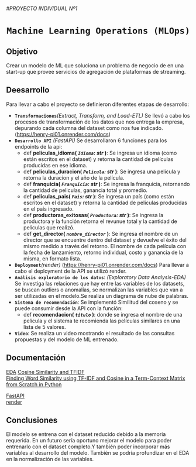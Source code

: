 <em> #PROYECTO INDIVIDUAL Nº1</em>

# <h1 align=center>**`Machine Learning Operations (MLOps)`**</h1>

## Objetivo
Crear un modelo de ML que soluciona un problema de negocio de en una start-up que provee servicios de agregación de plataformas de streaming.
## Deesarrollo
Para llevar a cabo el proyecto se definieron diferentes etapas de desarrollo:
- **`Transformaciones`**_(Extract, Transform, and Load-ETL)_
  Se llevó a cabo los procesos de transformación de los datos que nos entrega la empresa, depurando cada columna del dataset como nos fue indicado.
  (https://henry-pi01.onrender.com/docs)
- **`Desarrollo API`** _(FastAPI)_
  Se desarrollaron 6 funciones para los endpoints de la api:
    - def **peliculas_idioma( *`Idioma`: str* )**:
      Se ingresa un idioma (como están escritos en el dataset) y retorna la cantidad de películas producidas en ese idioma.
    - def **peliculas_duracion( *`Pelicula`: str* )**:
      Se ingresa una pelicula y retorna la duracion y el año de la película.
    - def **franquicia( *`Franquicia`: str* )**:
      Se ingresa la franquicia, retornando la cantidad de peliculas, ganancia total y promedio.
    - def **peliculas_pais( *`Pais`: str* )**:
      Se ingresa un país (como están escritos en el dataset) y retorna la cantidad de peliculas producidas en el país ingresado.
    - def **productoras_exitosas( *`Productora`: str* )**:
      Se ingresa la productora y la función retorna el revunue total y la cantidad de peliculas que realizó.
    - def **get_director( *`nombre_director`* )**:
      Se ingresa el nombre de un director que se encuentre dentro del dataset y devuelve el éxito del mismo medido a través del retorno. El nombre de cada película con la fecha de lanzamiento, retorno individual, costo y ganancia de la misma, en formato lista.
- **`Deployment`**_(render)_
  (https://henry-pi01.onrender.com/docs)
  Para llevar a cabo el deployment de la API se utilizó render.
- **`Análisis exploratorio de los datos`**: _(Exploratory Data Analysis-EDA)_
  Se investiga las relaciones que hay entre las variables de los datasets, se buscan outliers o anomalías, se normalizan las variables que van a ser utilizadas en el modelo.Se realiza un diagrama de nube de palabras. 
- **`Sistema de recomendación`**: Se implementó Similitud del coseno y se puede consumir desde la API con la función:
  - def **recomendacion( *`titulo`* )**:
    donde se ingresa el nombre de una película y el sistema te recomienda las películas similares en una lista de 5 valores.
- **`Video`**: Se realiza un video mostrando el resultado de las consultas propuestas y del modelo de ML entrenado.

## Documentación
[EDA](https://medium.com/swlh/introduction-to-exploratory-data-analysis-eda-d83424e47151)
[Cosine Similarity and TFIDF](https://medium.com/web-mining-is688-spring-2021/cosine-similarity-and-tfidf-c2a7079e13fa) <br>
[Finding Word Similarity using TF-IDF and Cosine in a Term-Context Matrix from Scratch in Python](https://towardsdatascience.com/finding-word-similarity-using-tf-idf-in-a-term-context-matrix-from-scratch-in-python-e423533a407)<br>

[FastAPI](https://www.youtube.com/watch?v=J0y2tjBz2Ao)<br>
[render](https://github.com/HX-FNegrete/render-fastapi-tutorial)

## Conclusiones
El modelo se entrena con el dataset reducido debido a la memoria requerida. En un futuro sería oportuno mejorar el modelo para poder entrenarlo con el dataset completo.Y también poder incorporar más variables al desarrollo del modelo. También se podría profundizar en el EDA en la normalización de las variables.

